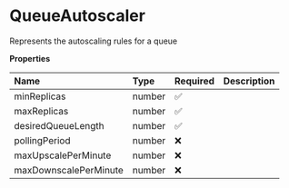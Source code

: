 # QueueAutoscaler

Represents the autoscaling rules for a queue

**Properties**

| Name                  | Type   | Required | Description |
| :-------------------- | :----- | :------- | :---------- |
| minReplicas           | number | ✅       |             |
| maxReplicas           | number | ✅       |             |
| desiredQueueLength    | number | ✅       |             |
| pollingPeriod         | number | ❌       |             |
| maxUpscalePerMinute   | number | ❌       |             |
| maxDownscalePerMinute | number | ❌       |             |
